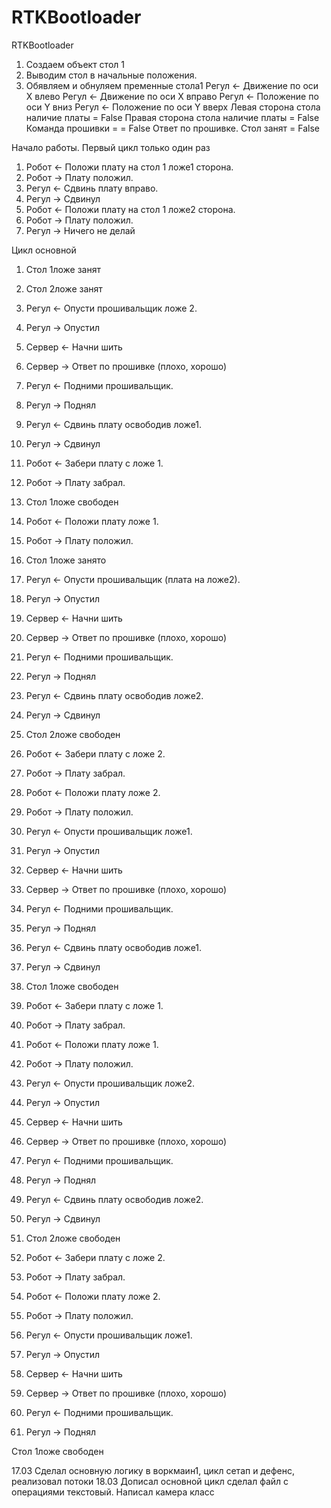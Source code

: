 # RTKBootloader
RTKBootloader


1. Создаем объект стол 1
2. Выводим стол в начальные положения.
3. Обявляем и обнуляем пременные стола1
Регул <- Движение по оси Х влево
Регул <- Движение по оси Х вправо
Регул <- Положение по оси Y вниз
Регул <- Положение по оси Y вверх
Левая сторона стола наличие платы = False
Правая сторона стола наличие платы = False
Команда прошивки = = False
Ответ по прошивке.
Стол занят = False

Начало работы.
Первый цикл только один раз
1. Робот <- Положи плату на стол 1 ложе1 сторона.
2. Робот -> Плату положил.
3. Регул <- Сдвинь плату вправо.
4. Регул -> Сдвинул
4. Робот <- Положи плату на стол 1 ложе2 сторона.
2. Робот -> Плату положил.
2. Регул -> Ничего не делай

Цикл основной
1. Стол 1ложе занят
2. Стол 2ложе занят
5. Регул <- Опусти прошивальщик ложе 2.
6. Регул -> Опустил
7. Сервер <- Начни шить
7. Сервер -> Ответ по прошивке (плохо, хорошо)
8. Регул <- Подними прошивальщик.
6. Регул -> Поднял

3. Регул <- Сдвинь плату освободив ложе1.
4. Регул -> Сдвинул
4. Робот <- Забери плату с ложе 1.
2. Робот -> Плату забрал.
4. Стол 1ложе свободен
4. Робот <- Положи плату ложе 1.
4. Робот -> Плату положил.
4. Стол 1ложе занято
5. Регул <- Опусти прошивальщик (плата на ложе2).
6. Регул -> Опустил
7. Сервер <- Начни шить
7. Сервер -> Ответ по прошивке (плохо, хорошо)
8. Регул <- Подними прошивальщик.
6. Регул -> Поднял


3. Регул <- Сдвинь плату освободив ложе2.
4. Регул -> Сдвинул
4. Стол 2ложе свободен
4. Робот <- Забери плату с ложе 2.
2. Робот -> Плату забрал.
4. Робот <- Положи плату ложе 2.
4. Робот -> Плату положил.
5. Регул <- Опусти прошивальщик ложе1.
6. Регул -> Опустил
7. Сервер <- Начни шить
7. Сервер -> Ответ по прошивке (плохо, хорошо)
8. Регул <- Подними прошивальщик.
6. Регул -> Поднял


3. Регул <- Сдвинь плату освободив ложе1.
4. Регул -> Сдвинул
4. Стол 1ложе свободен
4. Робот <- Забери плату с ложе 1.
2. Робот -> Плату забрал.
4. Робот <- Положи плату ложе 1.
4. Робот -> Плату положил.
5. Регул <- Опусти прошивальщик ложе2.
6. Регул -> Опустил
7. Сервер <- Начни шить
7. Сервер -> Ответ по прошивке (плохо, хорошо)
8. Регул <- Подними прошивальщик.
6. Регул -> Поднял


3. Регул <- Сдвинь плату освободив ложе2.
4. Регул -> Сдвинул
4. Стол 2ложе свободен
4. Робот <- Забери плату с ложе 2.
2. Робот -> Плату забрал.
4. Робот <- Положи плату ложе 2.
4. Робот -> Плату положил.
5. Регул <- Опусти прошивальщик ложе1.
6. Регул -> Опустил
7. Сервер <- Начни шить
7. Сервер -> Ответ по прошивке (плохо, хорошо)
8. Регул <- Подними прошивальщик.
6. Регул -> Поднял

Стол 1ложе свободен





17.03 Сделал основную логику в воркмаин1, цикл сетап и дефенс, реализовал потоки
18.03 Дописал основной цикл сделал файл с операциями текстовый. Написал камера класс